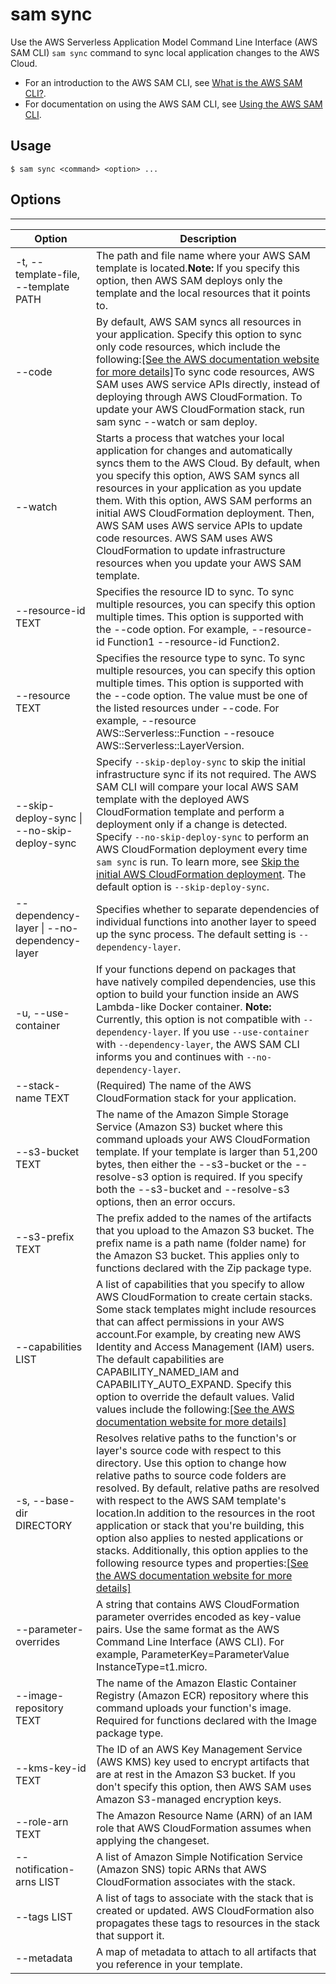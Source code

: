 # sam sync<a name="sam-cli-command-reference-sam-sync"></a>

Use the AWS Serverless Application Model Command Line Interface \(AWS SAM CLI\) `sam sync` command to sync local application changes to the AWS Cloud\.
+ For an introduction to the AWS SAM CLI, see [What is the AWS SAM CLI?](what-is-sam.md#what-is-sam-cli)\.
+ For documentation on using the AWS SAM CLI, see [Using the AWS SAM CLI](using-sam-cli.md)\.

## Usage<a name="sam-cli-command-reference-sam-sync-usage"></a>

```
$ sam sync <command> <option> ...
```

## Options<a name="sam-cli-command-reference-sam-sync-options"></a>


****  

| Option | Description | 
| --- | --- | 
| \-t, \-\-template\-file, \-\-template PATH | The path and file name where your AWS SAM template is located\.**Note:** If you specify this option, then AWS SAM deploys only the template and the local resources that it points to\. | 
| \-\-code | By default, AWS SAM syncs all resources in your application\. Specify this option to sync only code resources, which include the following:[\[See the AWS documentation website for more details\]](http://docs.aws.amazon.com/serverless-application-model/latest/developerguide/sam-cli-command-reference-sam-sync.html)To sync code resources, AWS SAM uses AWS service APIs directly, instead of deploying through AWS CloudFormation\. To update your AWS CloudFormation stack, run sam sync \-\-watch or sam deploy\. | 
| \-\-watch | Starts a process that watches your local application for changes and automatically syncs them to the AWS Cloud\. By default, when you specify this option, AWS SAM syncs all resources in your application as you update them\. With this option, AWS SAM performs an initial AWS CloudFormation deployment\. Then, AWS SAM uses AWS service APIs to update code resources\. AWS SAM uses AWS CloudFormation to update infrastructure resources when you update your AWS SAM template\. | 
| \-\-resource\-id TEXT | Specifies the resource ID to sync\. To sync multiple resources, you can specify this option multiple times\. This option is supported with the \-\-code option\. For example, \-\-resource\-id Function1 \-\-resource\-id Function2\. | 
| \-\-resource TEXT | Specifies the resource type to sync\. To sync multiple resources, you can specify this option multiple times\. This option is supported with the \-\-code option\. The value must be one of the listed resources under \-\-code\. For example, \-\-resource AWS::Serverless::Function \-\-resouce AWS::Serverless::LayerVersion\. | 
|  \-\-skip\-deploy\-sync \| \-\-no\-skip\-deploy\-sync  |  Specify `--skip-deploy-sync` to skip the initial infrastructure sync if its not required\. The AWS SAM CLI will compare your local AWS SAM template with the deployed AWS CloudFormation template and perform a deployment only if a change is detected\. Specify `--no-skip-deploy-sync` to perform an AWS CloudFormation deployment every time `sam sync` is run\. To learn more, see [Skip the initial AWS CloudFormation deployment](using-sam-cli-sync.md#using-sam-cli-sync-options-skip-deploy-sync)\. The default option is `--skip-deploy-sync`\.  | 
| \-\-dependency\-layer \| \-\-no\-dependency\-layer |  Specifies whether to separate dependencies of individual functions into another layer to speed up the sync process\. The default setting is `--dependency-layer`\.  | 
| \-u, \-\-use\-container |  If your functions depend on packages that have natively compiled dependencies, use this option to build your function inside an AWS Lambda\-like Docker container\. **Note:** Currently, this option is not compatible with `--dependency-layer`\. If you use `--use-container` with `--dependency-layer`, the AWS SAM CLI informs you and continues with `--no-dependency-layer`\.  | 
| \-\-stack\-name TEXT | \(Required\) The name of the AWS CloudFormation stack for your application\. | 
| \-\-s3\-bucket TEXT | The name of the Amazon Simple Storage Service \(Amazon S3\) bucket where this command uploads your AWS CloudFormation template\. If your template is larger than 51,200 bytes, then either the \-\-s3\-bucket or the \-\-resolve\-s3 option is required\. If you specify both the \-\-s3\-bucket and \-\-resolve\-s3 options, then an error occurs\. | 
| \-\-s3\-prefix TEXT | The prefix added to the names of the artifacts that you upload to the Amazon S3 bucket\. The prefix name is a path name \(folder name\) for the Amazon S3 bucket\. This applies only to functions declared with the Zip package type\. | 
| \-\-capabilities LIST | A list of capabilities that you specify to allow AWS CloudFormation to create certain stacks\. Some stack templates might include resources that can affect permissions in your AWS account\.For example, by creating new AWS Identity and Access Management \(IAM\) users\. The default capabilities are CAPABILITY\_NAMED\_IAM and CAPABILITY\_AUTO\_EXPAND\. Specify this option to override the default values\. Valid values include the following:[\[See the AWS documentation website for more details\]](http://docs.aws.amazon.com/serverless-application-model/latest/developerguide/sam-cli-command-reference-sam-sync.html) | 
| \-s, \-\-base\-dir DIRECTORY | Resolves relative paths to the function's or layer's source code with respect to this directory\. Use this option to change how relative paths to source code folders are resolved\. By default, relative paths are resolved with respect to the AWS SAM template's location\.In addition to the resources in the root application or stack that you're building, this option also applies to nested applications or stacks\. Additionally, this option applies to the following resource types and properties:[\[See the AWS documentation website for more details\]](http://docs.aws.amazon.com/serverless-application-model/latest/developerguide/sam-cli-command-reference-sam-sync.html) | 
| \-\-parameter\-overrides | A string that contains AWS CloudFormation parameter overrides encoded as key\-value pairs\. Use the same format as the AWS Command Line Interface \(AWS CLI\)\. For example, ParameterKey=ParameterValue InstanceType=t1\.micro\. | 
| \-\-image\-repository TEXT | The name of the Amazon Elastic Container Registry \(Amazon ECR\) repository where this command uploads your function's image\. Required for functions declared with the Image package type\. | 
| \-\-kms\-key\-id TEXT | The ID of an AWS Key Management Service \(AWS KMS\) key used to encrypt artifacts that are at rest in the Amazon S3 bucket\. If you don't specify this option, then AWS SAM uses Amazon S3\-managed encryption keys\. | 
| \-\-role\-arn TEXT | The Amazon Resource Name \(ARN\) of an IAM role that AWS CloudFormation assumes when applying the changeset\. | 
| \-\-notification\-arns LIST | A list of Amazon Simple Notification Service \(Amazon SNS\) topic ARNs that AWS CloudFormation associates with the stack\. | 
| \-\-tags LIST | A list of tags to associate with the stack that is created or updated\. AWS CloudFormation also propagates these tags to resources in the stack that support it\. | 
| \-\-metadata | A map of metadata to attach to all artifacts that you reference in your template\. | 
